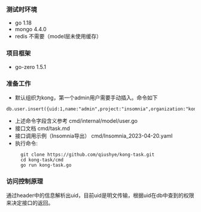 ### 测试时环境
- go 1.18
- mongo 4.4.0
- redis 不需要（model层未使用缓存）

### 项目框架
- go-zero 1.5.1

### 准备工作
- 默认组织为kong，第一个admin用户需要手动插入。命令如下
```
db.user.insert({uid:1,name:"admin",project:"insomnia",organization:"kong",isAdmin:true,actionType:100})
```
- 上述命令字段含义参考 cmd/internal/model/user.go
- 接口文档 cmd/task.md
- 接口调用示例（Insomnia导出） cmd/Insomnia_2023-04-20.yaml 
- 执行命令:
  ```
    git clone https://github.com/qiushye/kong-task.git
    cd kong-task/cmd
    go run kong-task.go
  ```

 ### 访问控制原理
 通过header中的信息解析出uid，目前uid是明文传输，根据uid在db中查到的权限来决定接口的返回。
